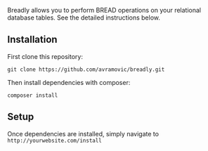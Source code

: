 Breadly allows you to perform BREAD operations on your relational database tables. See the detailed instructions below.

## Installation

First clone this repository:

`git clone https://github.com/avramovic/breadly.git`

Then install dependencies with composer:

`composer install`

## Setup

Once dependencies are installed, simply navigate to `http://yourwebsite.com/install`